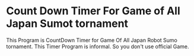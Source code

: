 # Count Down Timer For Game of All Japan Sumot tornament 
This Program is CountDown Timer for Game Of All Japan Robot Sumo tornament.
This Timer Program is informal. So you don't use official Game.
